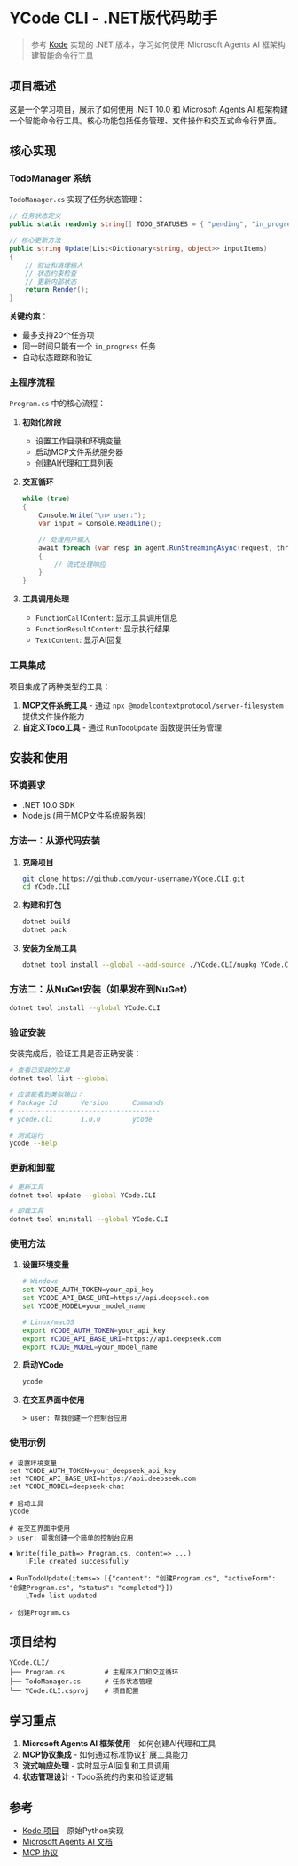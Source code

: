 # YCode CLI - .NET版代码助手

> 参考 [Kode](https://github.com/shareAI-lab/Kode) 实现的 .NET 版本，学习如何使用 Microsoft Agents AI 框架构建智能命令行工具

## 项目概述

这是一个学习项目，展示了如何使用 .NET 10.0 和 Microsoft Agents AI 框架构建一个智能命令行工具。核心功能包括任务管理、文件操作和交互式命令行界面。

## 核心实现

### TodoManager 系统

`TodoManager.cs` 实现了任务状态管理：

```csharp
// 任务状态定义
public static readonly string[] TODO_STATUSES = { "pending", "in_progress", "completed" };

// 核心更新方法
public string Update(List<Dictionary<string, object>> inputItems)
{
    // 验证和清理输入
    // 状态约束检查
    // 更新内部状态
    return Render();
}
```

**关键约束**：
- 最多支持20个任务项
- 同一时间只能有一个 `in_progress` 任务
- 自动状态跟踪和验证

### 主程序流程

`Program.cs` 中的核心流程：

1. **初始化阶段**
   - 设置工作目录和环境变量
   - 启动MCP文件系统服务器
   - 创建AI代理和工具列表

2. **交互循环**
   ```csharp
   while (true)
   {
       Console.Write("\n> user:");
       var input = Console.ReadLine();

       // 处理用户输入
       await foreach (var resp in agent.RunStreamingAsync(request, thread))
       {
           // 流式处理响应
       }
   }
   ```

3. **工具调用处理**
   - `FunctionCallContent`: 显示工具调用信息
   - `FunctionResultContent`: 显示执行结果
   - `TextContent`: 显示AI回复

### 工具集成

项目集成了两种类型的工具：

1. **MCP文件系统工具** - 通过 `npx @modelcontextprotocol/server-filesystem` 提供文件操作能力
2. **自定义Todo工具** - 通过 `RunTodoUpdate` 函数提供任务管理

## 安装和使用

### 环境要求
- .NET 10.0 SDK
- Node.js (用于MCP文件系统服务器)

### 方法一：从源代码安装

1. **克隆项目**
   ```bash
   git clone https://github.com/your-username/YCode.CLI.git
   cd YCode.CLI
   ```

2. **构建和打包**
   ```bash
   dotnet build
   dotnet pack
   ```

3. **安装为全局工具**
   ```bash
   dotnet tool install --global --add-source ./YCode.CLI/nupkg YCode.CLI
   ```

### 方法二：从NuGet安装（如果发布到NuGet）

```bash
dotnet tool install --global YCode.CLI
```

### 验证安装

安装完成后，验证工具是否正确安装：

```bash
# 查看已安装的工具
dotnet tool list --global

# 应该能看到类似输出：
# Package Id      Version      Commands
# ------------------------------------
# ycode.cli       1.0.0        ycode

# 测试运行
ycode --help
```

### 更新和卸载

```bash
# 更新工具
dotnet tool update --global YCode.CLI

# 卸载工具
dotnet tool uninstall --global YCode.CLI
```

### 使用方法

1. **设置环境变量**
   ```bash
   # Windows
   set YCODE_AUTH_TOKEN=your_api_key
   set YCODE_API_BASE_URI=https://api.deepseek.com
   set YCODE_MODEL=your_model_name

   # Linux/macOS
   export YCODE_AUTH_TOKEN=your_api_key
   export YCODE_API_BASE_URI=https://api.deepseek.com
   export YCODE_MODEL=your_model_name
   ```

2. **启动YCode**
   ```bash
   ycode
   ```

3. **在交互界面中使用**
   ```
   > user: 帮我创建一个控制台应用
   ```

### 使用示例

```
# 设置环境变量
set YCODE_AUTH_TOKEN=your_deepseek_api_key
set YCODE_API_BASE_URI=https://api.deepseek.com
set YCODE_MODEL=deepseek-chat

# 启动工具
ycode

# 在交互界面中使用
> user: 帮我创建一个简单的控制台应用

⏺ Write(file_path=> Program.cs, content=> ...)
    ⎿File created successfully

⏺ RunTodoUpdate(items=> [{"content": "创建Program.cs", "activeForm": "创建Program.cs", "status": "completed"}])
    ⎿Todo list updated

✓ 创建Program.cs
```

## 项目结构

```
YCode.CLI/
├── Program.cs          # 主程序入口和交互循环
├── TodoManager.cs      # 任务状态管理
└── YCode.CLI.csproj    # 项目配置
```

## 学习重点

1. **Microsoft Agents AI 框架使用** - 如何创建AI代理和工具
2. **MCP协议集成** - 如何通过标准协议扩展工具能力
3. **流式响应处理** - 实时显示AI回复和工具调用
4. **状态管理设计** - Todo系统的约束和验证逻辑

## 参考

- [Kode 项目](https://github.com/shareAI-lab/Kode) - 原始Python实现
- [Microsoft Agents AI 文档](https://learn.microsoft.com/en-us/dotnet/agents/)
- [MCP 协议](https://spec.modelcontextprotocol.io/)